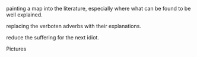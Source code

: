 
painting a map into the literature, especially where what can be found to be well explained.

replacing the verboten adverbs with their explanations.

reduce the suffering for the next idiot.

Pictures